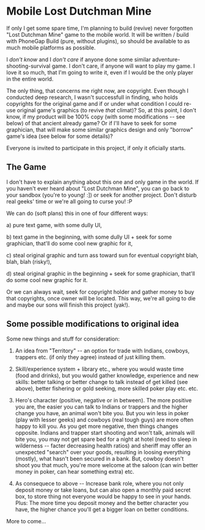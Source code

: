 Mobile Lost Dutchman Mine
=========================
If only I get some spare time, I'm planning to build (revive) never forgotten "Lost Dutchman Mine" game to the mobile world. It will be written / build with PhoneGap Build (pure, without plugins), so should be available to as much mobile platforms as possible.

I _don't know_ and I _don't care_ if anyone done some similar adventure-shooting-survival game. I don't care, if anyone will want to play my game. I love it so much, that I'm going to write it, even if I would be the only player in the entire world.

The only thing, that concerns me right now, are copyright. Even though I conducted deep research, I wasn't successfull in finding, who holds copyrights for the original game and if or under what condition I could re-use original game's graphics (to revive _that_ climat)? So, at this point, I don't know, if my product will be 100% copy (with some modifications -- see below) of that ancient already game? Or if I'll have to seek for some graphician, that will make some similar graphics design and only "borrow" game's idea (see below for some details)?

Everyone is invited to participate in this project, if only it oficially starts.


The Game
--------
I don't have to explain anything about this one and only game in the world. If you haven't ever heard about "Lost Dutchman Mine", you can go back to your sandbox (you're to young! :]) or seek for another project. Don't disturb real geeks' time or we're all going to curse you! :P

We can do (soft plans) this in one of four different ways:

a) pure text game, with some dully UI,

b) text game in the beginning, with some dully UI + seek for some graphician, that'll do some cool new graphic for it,

c) steal original graphic and turn ass toward sun for eventual copyright blah, blah, blah (risky!),

d) steal original graphic in the beginning + seek for some graphician, that'll do some cool new graphic for it.

Or we can always wait, seek for copyright holder and gather money to buy that copyrights, once owner will be located. This way, we're all going to die and maybe our sons will finish this project (yak!).


Some possible modifications to original idea
--------------------------------------------
Some new things and stuff for consideration:

1. An idea from "Territory" -- an option for trade with Indians, cowboys, trappers etc. (if only they agree) instead of just killing them.

2. Skill/experience system + library etc., where you would waste time (food and drinks), but you would gather knowledge, experience and new skills: better talking or better change to talk instead of get killed (see above), better fishering or gold seeking, more skilled poker play etc. etc.

3. Hero's character (positive, negative or in between). The more positive you are, the easier you can talk to Indians or trappers and the higher change you have, an animal won't bite you. But you win less in poker (play with lesser geeks) and cowboys (real tough guys) are more often happy to kill you. As you get more negative, then things changes opposite. Indians and trapper start shooting and won't talk, animals will bite you, you may not get spare bed for a night at hotel (need to sleep in wilderness -- facter decreasing health ratios) and sheriff may offer an unexpected "search" over your goods, resulting in loosing everything (mostly), what hasn't been secured in a bank. But, cowboy doesn't shoot you that much, you're more welcome at the saloon (can win better money in poker, can hear something extra) etc.

4. As consequece to above -- Increase bank role, where you not only deposit money or take loans, but can also open a monthly paid secret box, to store thing not everyone would be happy to see in your hands. Plus: The more time you deposit money and the better character you have, the higher chance you'll get a bigger loan on better conditions.

More to come...
